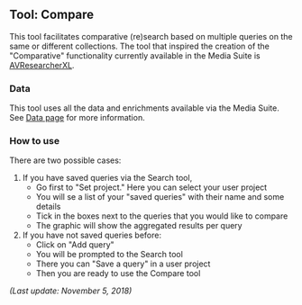Tool: Compare
---

This tool facilitates comparative (re)search based on multiple queries on the same or different collections. The tool that inspired the creation of the "Comparative" functionality currently available in the Media Suite is [AVResearcherXL](http://mediasuite.clariah.nl/documentation/glossary/avresearcher). 

### Data

This tool uses all the data and enrichments available via the Media Suite. See [Data page](http://mediasuite.clariah.nl/data) for more information.

### How to use

There are two possible cases:

1. If you have saved queries via the Search tool, 
   - Go first to "Set project." Here you can select your user project
   - You will se a list of your "saved queries" with their name and some details
   - Tick in the boxes next to the queries that you would like to compare
   - The graphic will show the aggregated results per query
2. If you have not saved queries before:
   - Click on "Add query"
   - You will be prompted to the Search tool 
   - There you can "Save a query" in a user project
   - Then you are ready to use the Compare tool



*(Last update: November 5, 2018)*